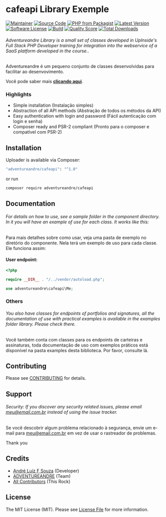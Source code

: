 # cafeapi Library Exemple

[![Maintainer](http://img.shields.io/badge/maintainer-@adventureandre-blue.svg?style=flat-square)](https://twitter.com/adventureandre)
[![Source Code](http://img.shields.io/badge/source-adventureandre/cafeapi-blue.svg?style=flat-square)](https://github.com/adventureandre/cafeapi)
[![PHP from Packagist](https://img.shields.io/packagist/php-v/adventureandre/cafeapi.svg?style=flat-square)](https://packagist.org/packages/adventureandre/cafeapi)
[![Latest Version](https://img.shields.io/github/release/adventureandre/cafeapi.svg?style=flat-square)](https://github.com/adventureandre/cafeapi/releases)
[![Software License](https://img.shields.io/badge/license-MIT-brightgreen.svg?style=flat-square)](LICENSE)
[![Build](https://img.shields.io/scrutinizer/build/g/robsonvleite/cafeapi.svg?style=flat-square)](https://scrutinizer-ci.com/g/adventureandre/Lib)
[![Quality Score](https://img.shields.io/scrutinizer/g/adventureandre/cafeapi.svg?style=flat-square)](https://scrutinizer-ci.com/g/adventureandre/Lib)
[![Total Downloads](https://img.shields.io/packagist/dt/adventureandre/cafeapi.svg?style=flat-square)](https://packagist.org/packages/)

###### Adventureandre Library is a small set of classes developed in UpInside's Full Stack PHP Developer training for integration into the webservice of a SaaS platform developed in the course..

Adventureandre é um pequeno conjunto de classes desenvolvidas para facilitar ao desenvovimento.

Você pode saber mais **[clicando aqui](https://www.adventureandre.com.br/)**.

### Highlights

- Simple installation (Instalação simples)
- Abstraction of all API methods (Abstração de todos os métodos da API)
- Easy authentication with login and password (Fácil autenticação com login e senha)
- Composer ready and PSR-2 compliant (Pronto para o composer e compatível com PSR-2)

## Installation

Uploader is available via Composer:

```bash
"adventureandre/cafeapi": "^1.0"
```

or run

```bash
composer require adventureandre/cafeapi
```

## Documentation

###### For details on how to use, see a sample folder in the component directory. In it you will have an example of use for each class. It works like this:

Para mais detalhes sobre como usar, veja uma pasta de exemplo no diretório do componente. Nela terá um exemplo de uso para cada classe. Ele funciona assim:

#### User endpoint:

```php
<?php

require __DIR__ . "/../vendor/autoload.php";

use adventureandre\cafeapi\Me;

```

### Others

###### You also have classes for endpoints of portfolios and signatures, all the documentation of use with practical examples is available in the examples folder library. Please check there.

Você também conta com classes para os endpoints de carteiras e assinaturas, toda documentação de uso com exemplos práticos está disponível na pasta examples desta biblioteca. Por favor, consulte lá.

## Contributing

Please see [CONTRIBUTING](https://github.com/adventureandre/cafeapi/blob/main/CONTRIBUTING.md) for details.

## Support

###### Security: If you discover any security related issues, please email meu@email.com.br instead of using the issue tracker.

Se você descobrir algum problema relacionado à segurança, envie um e-mail para meu@email.com.br em vez de usar o rastreador de problemas.

Thank you

## Credits

- [André Luíz F Souza](https://github.com/adventureandre) (Developer)
- [ADVENTUREANDRE](https://github.com/adventureandre) (Team)
- [All Contributors](https://github.com/) (This Rock)

## License

The MIT License (MIT). Please see [License File](https://github.com/adventureandre/cafeapi/blob/main/LICENSE) for more information.
